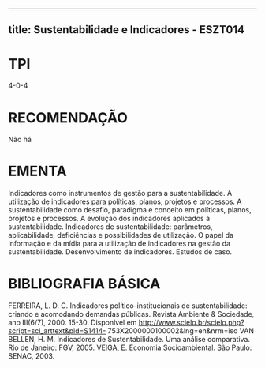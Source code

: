 
---
title: Sustentabilidade e Indicadores - ESZT014 
---

# TPI

4-0-4

# RECOMENDAÇÃO

Não há

# EMENTA

Indicadores como instrumentos de gestão para a sustentabilidade. A utilização de indicadores para políticas, planos, projetos e processos. A sustentabilidade como desafio, paradigma e conceito em políticas, planos, projetos e processos. A evolução dos indicadores aplicados à sustentabilidade. Indicadores de sustentabilidade: parâmetros, aplicabilidade, deficiências e possibilidades de utilização. O papel da informação e da mídia para a utilização de indicadores na gestão da sustentabilidade. Desenvolvimento de indicadores. Estudos de caso.

# BIBLIOGRAFIA BÁSICA

FERREIRA, L. D. C. Indicadores político-institucionais de sustentabilidade: criando e acomodando demandas públicas. Revista Ambiente & Sociedade, ano III(6/7), 2000. 15-30. Disponível em http://www.scielo.br/scielo.php?script=sci_arttext&pid=S1414- 753X2000000100002&lng=en&nrm=iso
VAN BELLEN, H. M. Indicadores de Sustentabilidade. Uma análise comparativa. Rio de Janeiro: FGV, 2005.
VEIGA, E. Economia Socioambiental. São Paulo: SENAC, 2003.
        